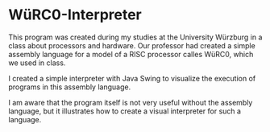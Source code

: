 WüRC0-Interpreter
=================

This program was created during my studies at the University Würzburg in a class about processors and hardware.
Our professor had created a simple assembly language for a model of a RISC processor calles WüRC0, which we used in class.

I created a simple interpreter with Java Swing to visualize the execution of programs in this assembly language.

I am aware that the program itself is not very useful without the assembly language, but it illustrates how to create a visual interpreter for such a language.